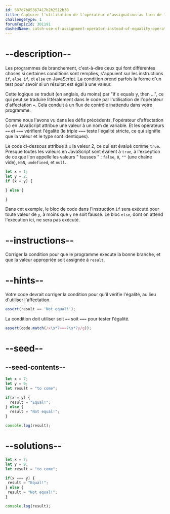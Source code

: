 ```yaml
---
id: 587d7b85367417b2b2512b38
title: Capturer l'utilisation de l'opérateur d'assignation au lieu de l'opérateur d'égalité
challengeType: 1
forumTopicId: 301191
dashedName: catch-use-of-assignment-operator-instead-of-equality-operator
---
```


# --description--

Les programmes de branchement, c'est-à-dire ceux qui font différentes choses si certaines conditions sont remplies, s'appuient sur les instructions `if`, `else if`, et `else` en JavaScript. La condition prend parfois la forme d'un test pour savoir si un résultat est égal à une valeur.

Cette logique se traduit (en anglais, du moins) par "if x equals y, then ...", ce qui peut se traduire littéralement dans le code par l'utilisation de l'opérateur d'affectation `=`. Cela conduit à un flux de contrôle inattendu dans votre programme.

Comme nous l'avons vu dans les défis précédents, l'opérateur d'affectation (`=`) en JavaScript attribue une valeur à un nom de variable. Et les opérateurs `==` et `===` vérifient l'égalité (le triple `===` teste l'égalité stricte, ce qui signifie que la valeur et le type sont identiques).

Le code ci-dessous attribue à `x` la valeur 2, ce qui est évalué comme `true`. Presque toutes les valeurs en JavaScript sont évalent à `true`, à l'exception de ce que l'on appelle les valeurs " fausses " : `false`, `0`, `""` (une chaîne vide), `NaN`, `undefined`, et `null`.

```js
let x = 1;
let y = 2;
if (x = y) {

} else {

}
```

Dans cet exemple, le bloc de code dans l'instruction `if` sera exécuté pour toute valeur de `y`, à moins que `y` ne soit faussé. Le bloc `else`, dont on attend l'exécution ici, ne sera pas exécuté.

# --instructions--

Corriger la condition pour que le programme exécute la bonne branche, et que la valeur appropriée soit assignée à `result`.

# --hints--

Votre code devrait corriger la condition pour qu'il vérifie l'égalité, au lieu d'utiliser l'affectation.

```js
assert(result == 'Not equal!');
```

La condition doit utiliser soit `==` soit `===` pour tester l'égalité.

```js
assert(code.match(/x\s*?===?\s*?y/g));
```

# --seed--

## --seed-contents--

```js
let x = 7;
let y = 9;
let result = "to come";

if(x = y) {
  result = "Equal!";
} else {
  result = "Not equal!";
}

console.log(result);
```

# --solutions--

```js
let x = 7;
let y = 9;
let result = "to come";

if(x === y) {
 result = "Equal!";
} else {
 result = "Not equal!";
}

console.log(result);
```
